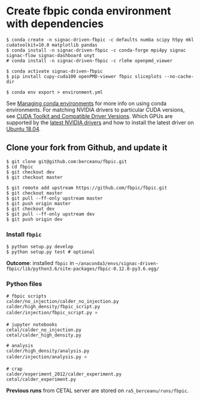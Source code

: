 # Create fbpic conda environment with dependencies

```console
$ conda create -n signac-driven-fbpic -c defaults numba scipy h5py mkl cudatoolkit=10.0 matplotlib pandas
$ conda install -n signac-driven-fbpic -c conda-forge mpi4py signac signac-flow signac-dashboard unyt
# conda install -n signac-driven-fbpic -c rlehe openpmd_viewer

$ conda activate signac-driven-fbpic
$ pip install cupy-cuda100 openPMD-viewer fbpic sliceplots --no-cache-dir

$ conda env export > environment.yml
```

See [Managing conda environments](https://docs.conda.io/projects/conda/en/latest/user-guide/tasks/manage-environments.html) for more info on using conda environments.
For matching NVIDIA drivers to particular CUDA versions, see [CUDA Toolkit and Compatible Driver Versions](https://docs.nvidia.com/cuda/cuda-toolkit-release-notes/index.html#major-components__table-cuda-toolkit-driver-versions).
Which GPUs are supported by the [latest NVIDIA drivers](https://www.nvidia.com/object/unix.html) and how to install the latest driver on [Ubuntu 18.04](https://www.linuxbabe.com/ubuntu/install-nvidia-driver-ubuntu-18-04).

## Clone your fork from Github, and update it

```console
$ git clone git@github.com:berceanu/fbpic.git
$ cd fbpic
$ git checkout dev
$ git checkout master
```

```console
$ git remote add upstream https://github.com/fbpic/fbpic.git
$ git checkout master
$ git pull --ff-only upstream master
$ git push origin master
$ git checkout dev
$ git pull --ff-only upstream dev
$ git push origin dev
```

### Install `fbpic`

```console
$ python setup.py develop
$ python setup.py test # optional
```

**Outcome**: installed `fbpic` in `~/anaconda3/envs/signac-driven-fbpic/lib/python3.6/site-packages/fbpic-0.12.0-py3.6.egg/`

<!-- todo remove below this line -->

### Python files

```console
# fbpic scripts
calder/no_injection/calder_no_injection.py
calder/high_density/fbpic_script.py
calder/injection/fbpic_script.py ⭐️

# jupyter notebooks
cetal/calder_no_injection.py
cetal/calder_high_density.py

# analysis
calder/high_density/analysis.py
calder/injection/analysis.py ⭐️

# crap
calder/experiment_2012/calder_experiment.py
cetal/calder_experiment.py
```

**Previous runs** from CETAL server are stored on `ra5_berceanu/runs/fbpic`.
